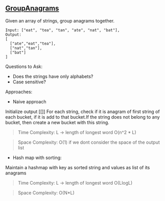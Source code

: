 ## [GroupAnagrams](https://leetcode.com/problems/group-anagrams/description/)

Given an array of strings, group anagrams together.

```
Input: ["eat", "tea", "tan", "ate", "nat", "bat"],
Output:
[
  ["ate","eat","tea"],
  ["nat","tan"],
  ["bat"]
]
```

Questions to Ask:
- Does the strings have only alphabets?
- Case sensitive?

Approaches:

- Naive approach

Initialize output [[]]
For each string, check if it is anagram of first string of each bucket, if it is add to that bucket.If the string does not belong to any bucket,
then create a new bucket with this string.

> Time Complexity:
L -> length of longest word
O(n^2 * L)

> Space Complexity: O(1) if we dont consider the space of the output list

- Hash map with sorting:

Maintain a hashmap with key as sorted string and values as list of its anagrams

> Time Complexity:
L -> length of longest word
O(LlogL)

> Space Complexity: O(N*L)
